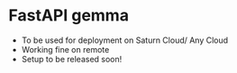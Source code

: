 # FastAPI gemma
- To be used for deployment on Saturn Cloud/ Any Cloud
- Working fine on remote
- Setup to be released soon!
